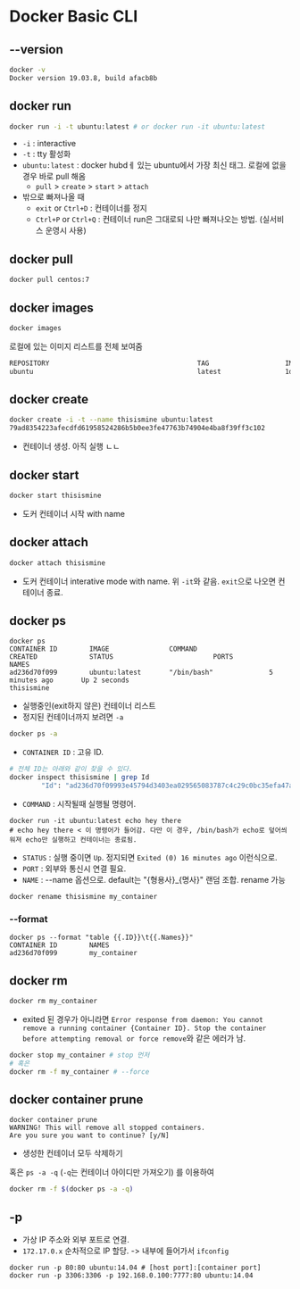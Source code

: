# Docker Basic CLI

## --version 
```sh
docker -v 
Docker version 19.03.8, build afacb8b
```

## docker run
```sh
docker run -i -t ubuntu:latest # or docker run -it ubuntu:latest
```
- `-i` : interactive
- `-t` : tty 활성화 
- `ubuntu:latest` : docker hubdㅔ 있는 ubuntu에서 가장 최신 태그. 로컬에 없을경우 바로 pull 해옴 
  - `pull` > `create` > `start` > `attach`  
- 밖으로 빠져나올 때 
  - `exit` or `Ctrl+D` : 컨테이너를 정지 
  - `Ctrl+P` or `Ctrl+Q` : 컨테이너 run은 그대로되 나만 빠져나오는 방법. (실서비스 운영시 사용)  

## docker pull
```sh
docker pull centos:7
```

## docker images
```sh
docker images
```
로컬에 있는 이미지 리스트를 전체 보여줌 
```sh
REPOSITORY                                     TAG                   IMAGE ID            CREATED             SIZE
ubuntu                                         latest                1d622ef86b13        13 days ago         73.9MB
```
 
## docker create 
```sh
docker create -i -t --name thisismine ubuntu:latest
79ad8354223afecdfd61958524286b5b0ee3fe47763b74904e4ba8f39ff3c102
```
- 컨테이너 생성. 아직 실행 ㄴㄴ 

## docker start 
```sh
docker start thisismine
```
- 도커 컨테이너 시작 with name

## docker attach 
```sh
docker attach thisismine
```
- 도커 컨테이너 interative mode with name. 위 `-it`와 같음. `exit`으로 나오면 컨테이너 종료.

## docker ps 
```
docker ps
CONTAINER ID        IMAGE               COMMAND                  CREATED             STATUS                         PORTS                    NAMES
ad236d70f099        ubuntu:latest       "/bin/bash"              5 minutes ago       Up 2 seconds                                            thisismine
```
- 실행중인(exit하지 않은) 컨테이너 리스트 
- 정지된 컨테이너까지 보려면 `-a` 

```sh 
docker ps -a
```
  - `CONTAINER ID` : 고유 ID. 
```sh
# 전체 ID는 아래와 같이 찾을 수 있다. 
docker inspect thisismine | grep Id
        "Id": "ad236d70f09993e45794d3403ea029565083787c4c29c0bc35efa47a8075f9b6",
```
  - `COMMAND` : 시작될때 실행될 명령어.
```
docker run -it ubuntu:latest echo hey there
# echo hey there < 이 명령어가 들어감. 다만 이 경우, /bin/bash가 echo로 덮어씌워져 echo만 실행하고 컨테이너는 종료됨. 
```

  - `STATUS` : 실행 중이면 `Up`. 정지되면 `Exited (0) 16 minutes ago` 이런식으로.  
  - `PORT` : 외부와 통신시 연결 필요. 
  - `NAME` : --name 옵션으로. default는 "{형용사}_{명사}" 랜덤 조합. rename 가능
```
docker rename thisismine my_container
```

### --format 
```
docker ps --format "table {{.ID}}\t{{.Names}}"
CONTAINER ID        NAMES
ad236d70f099        my_container
```

## docker rm 
```sh
docker rm my_container
```
- exited 된 경우가 아니라면 `Error response from daemon: You cannot remove a running container {Container ID}. Stop the container before attempting removal or force remove`와 같은 에러가 남.
```sh 
docker stop my_container # stop 먼저
# 혹은 
docker rm -f my_container # --force 
```

## docker container prune
```
docker container prune
WARNING! This will remove all stopped containers.
Are you sure you want to continue? [y/N] 
```
- 생성한 컨테이너 모두 삭제하기 

혹은 `ps -a -q` (`-q`는 컨테이너 아이디만 가져오기) 를 이용하여 
```sh
docker rm -f $(docker ps -a -q)
```

## -p
- 가상 IP 주소와 외부 포트로 연결.
- `172.17.0.x` 순차적으로 IP 할당. -> 내부에 들어가서 `ifconfig` 
```
docker run -p 80:80 ubuntu:14.04 # [host port]:[container port] 
docker run -p 3306:3306 -p 192.168.0.100:7777:80 ubuntu:14.04
```







